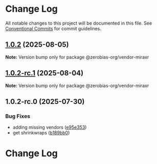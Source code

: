 # Change Log

All notable changes to this project will be documented in this file.
See [Conventional Commits](https://conventionalcommits.org) for commit guidelines.

## [1.0.2](https://github.com/zerobias-org/vendor/compare/@zerobias-org/vendor-miraxr@1.0.2-rc.1...@zerobias-org/vendor-miraxr@1.0.2) (2025-08-05)

**Note:** Version bump only for package @zerobias-org/vendor-miraxr





## [1.0.2-rc.1](https://github.com/zerobias-org/vendor/compare/@zerobias-org/vendor-miraxr@1.0.2-rc.0...@zerobias-org/vendor-miraxr@1.0.2-rc.1) (2025-08-04)

**Note:** Version bump only for package @zerobias-org/vendor-miraxr





## 1.0.2-rc.0 (2025-07-30)


### Bug Fixes

* adding missing vendors ([e95e353](https://github.com/zerobias-org/vendor/commit/e95e35309a1812973f4536f535eee460edc5414c))
* get shrinkwraps ([b189bb0](https://github.com/zerobias-org/vendor/commit/b189bb0cf53ad66427530ccc0eab7824527942d3))





# Change Log
